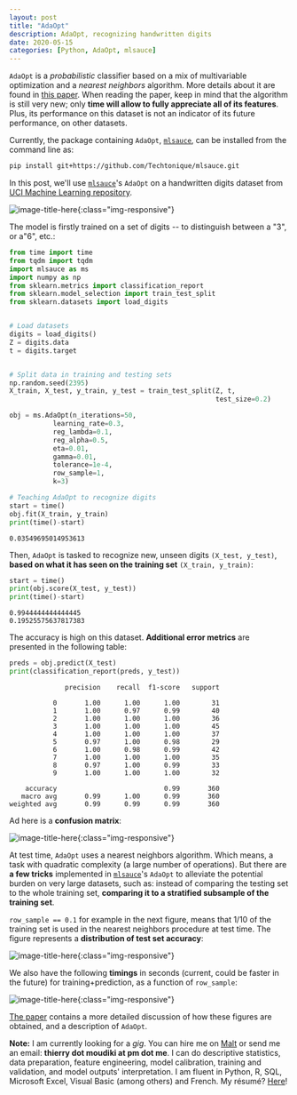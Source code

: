 ```yaml
---
layout: post
title: "AdaOpt"
description: AdaOpt, recognizing handwritten digits
date: 2020-05-15
categories: [Python, AdaOpt, mlsauce]
---
```



`AdaOpt` is a _probabilistic_ classifier based on a mix of multivariable optimization and a _nearest neighbors_ algorithm. More details about it are found in [this paper](https://www.researchgate.net/publication/341409169_AdaOpt_Multivariable_optimization_for_classification). When reading the paper, keep in mind that the algorithm is still very new; only __time will allow to fully appreciate all of its features__. Plus, its performance on this dataset is not an indicator of its future performance, on other datasets. 

Currently, the package containing `AdaOpt`, [`mlsauce`](https://github.com/Techtonique/mlsauce), can be installed from the command line as: 

```bash
pip install git+https://github.com/Techtonique/mlsauce.git

```

In this post, we'll use [`mlsauce`](https://github.com/Techtonique/mlsauce)'s `AdaOpt` on a handwritten digits dataset from [UCI Machine Learning repository](https://archive.ics.uci.edu/ml/datasets/Optical+Recognition+of+Handwritten+Digits). 

![image-title-here]({{base}}/images/2020-05-15/2020-05-15-image0.png){:class="img-responsive"}

The model is firstly trained on a set of digits -- to distinguish between a "3", or a"6", etc.:

```python
from time import time
from tqdm import tqdm
import mlsauce as ms
import numpy as np
from sklearn.metrics import classification_report
from sklearn.model_selection import train_test_split
from sklearn.datasets import load_digits


# Load datasets
digits = load_digits()
Z = digits.data
t = digits.target


# Split data in training and testing sets
np.random.seed(2395)
X_train, X_test, y_train, y_test = train_test_split(Z, t, 
                                                    test_size=0.2)

obj = ms.AdaOpt(n_iterations=50,
           learning_rate=0.3,
           reg_lambda=0.1,            
           reg_alpha=0.5,
           eta=0.01,
           gamma=0.01, 
           tolerance=1e-4,
           row_sample=1,
           k=3)

# Teaching AdaOpt to recognize digits
start = time()
obj.fit(X_train, y_train)
print(time()-start)


```
```
0.03549695014953613
```

Then, `AdaOpt` is tasked to recognize new, unseen digits `(X_test, y_test)`, __based on what it has seen on the training set__ `(X_train, y_train)`: 

```python
start = time()
print(obj.score(X_test, y_test))
print(time()-start)
```
```
0.9944444444444445
0.19525575637817383
```

The accuracy is high on this dataset. __Additional error metrics__ are presented in the following table: 

```python
preds = obj.predict(X_test)
print(classification_report(preds, y_test))

```
```
              precision    recall  f1-score   support

           0       1.00      1.00      1.00        31
           1       1.00      0.97      0.99        40
           2       1.00      1.00      1.00        36
           3       1.00      1.00      1.00        45
           4       1.00      1.00      1.00        37
           5       0.97      1.00      0.98        29
           6       1.00      0.98      0.99        42
           7       1.00      1.00      1.00        35
           8       0.97      1.00      0.99        33
           9       1.00      1.00      1.00        32

    accuracy                           0.99       360
   macro avg       0.99      1.00      0.99       360
weighted avg       0.99      0.99      0.99       360

```

Ad here is a __confusion matrix__:

![image-title-here]({{base}}/images/2020-05-15/2020-05-15-image1.png){:class="img-responsive"}

At test time, `AdaOpt` uses a nearest neighbors algorithm. Which means, a task with quadratic complexity (a large number of operations). But there are __a few tricks__ implemented in [`mlsauce`](https://github.com/Techtonique/mlsauce)'s `AdaOpt` to alleviate the potential burden on very large datasets, such as: instead of comparing the testing set to the whole training set, __comparing it to a stratified subsample of the training set__.  

`row_sample == 0.1` for example in the next figure, means that 1/10 of the training set is used in the nearest neighbors procedure at test time. The figure represents a __distribution of test set accuracy__: 

![image-title-here]({{base}}/images/2020-05-15/2020-05-15-image2.png){:class="img-responsive"}

We also have the following __timings__ in seconds (current, could be faster in the future) for training+prediction, as a function of `row_sample`:

![image-title-here]({{base}}/images/2020-05-15/2020-05-15-image3.png){:class="img-responsive"}

[The paper](https://www.researchgate.net/publication/341409169_AdaOpt_Multivariable_optimization_for_classification) contains a more detailed discussion of how these figures are obtained, and a description of `AdaOpt`. 

__Note:__ I am currently looking for a _gig_. You can hire me on [Malt](https://www.malt.fr/profile/thierrymoudiki) or send me an email: __thierry dot moudiki at pm dot me__. I can do descriptive statistics, data preparation, feature engineering, model calibration, training and validation, and model outputs' interpretation. I am fluent in Python, R, SQL, Microsoft Excel, Visual Basic (among others) and French. My résumé? [Here]({{base}}/cv/thierry-moudiki.pdf)!